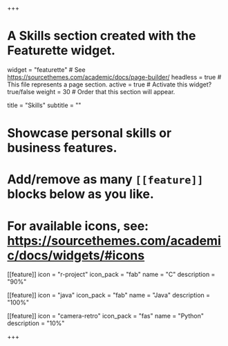 +++
# A Skills section created with the Featurette widget.
widget = "featurette"  # See https://sourcethemes.com/academic/docs/page-builder/
headless = true  # This file represents a page section.
active = true  # Activate this widget? true/false
weight = 30  # Order that this section will appear.

title = "Skills"
subtitle = ""

# Showcase personal skills or business features.
# 
# Add/remove as many `[[feature]]` blocks below as you like.
# 
# For available icons, see: https://sourcethemes.com/academic/docs/widgets/#icons

[[feature]]
  icon = "r-project"
  icon_pack = "fab"
  name = "C"
  description = "90%"
  
[[feature]]
  icon = "java"
  icon_pack = "fab"
  name = "Java"
  description = "100%"  
  
[[feature]]
  icon = "camera-retro"
  icon_pack = "fas"
  name = "Python"
  description = "10%"

+++
